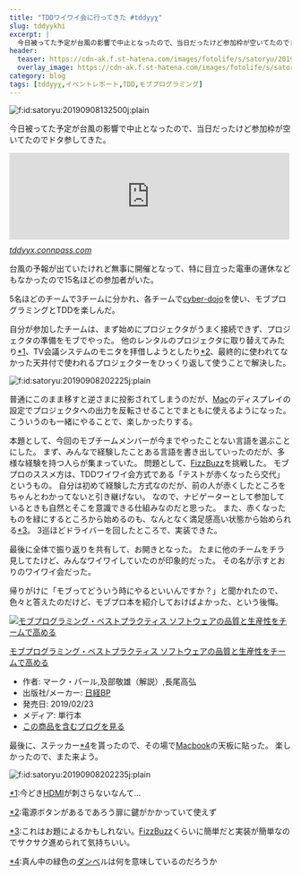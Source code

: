 ```yaml
---
title: "TDDワイワイ会に行ってきた #tddyyχ"
slug: tddyykhi
excerpt: |
  今日被ってた予定が台風の影響で中止となったので、当日だったけど参加枠が空いてたのでドタ参してきた。
header:
  teaser: https://cdn-ak.f.st-hatena.com/images/fotolife/s/satoryu/20190908/20190908132500.jpg
  overlay_image: https://cdn-ak.f.st-hatena.com/images/fotolife/s/satoryu/20190908/20190908132500.jpg
category: blog
tags: [tddyyχ,イベントレポート,TDD,モブプログラミング]
---
```

<p><span itemscope itemtype="http://schema.org/Photograph"><img src="https://cdn-ak.f.st-hatena.com/images/fotolife/s/satoryu/20190908/20190908132500.jpg" alt="f:id:satoryu:20190908132500j:plain" title="f:id:satoryu:20190908132500j:plain" class="hatena-fotolife" itemprop="image"></span></p>

<p>今日被ってた予定が台風の影響で中止となったので、当日だったけど参加枠が空いてたのでドタ参してきた。</p>

<p><iframe src="https://hatenablog-parts.com/embed?url=https%3A%2F%2Ftddyyx.connpass.com%2Fevent%2F140543%2F" title="TDD+モブプログラミングでワイワイする会 その28 (2019/09/08 13:00〜)" class="embed-card embed-webcard" scrolling="no" frameborder="0" style="display: block; width: 100%; height: 155px; max-width: 500px; margin: 10px 0px;"></iframe><cite class="hatena-citation"><a href="https://tddyyx.connpass.com/event/140543/">tddyyx.connpass.com</a></cite></p>

<p>台風の予報が出ていたけれど無事に開催となって、特に目立った電車の運休などもなかったので15名ほどの参加者がいた。</p>

<p>5名ほどのチームで3チームに分かれ、各チームで<a href="https://cyber-dojo.org/">cyber-dojo</a>を使い、モブプログラミングとTDDを楽しんだ。</p>

<p>自分が参加したチームは、まず始めにプロジェクタがうまく接続できず、プロジェクタの準備をモブでやった。
他のレンタルのプロジェクタに取り替えてみたり<a href="#f-8504bda7" name="fn-8504bda7" title="今どきHDMIが刺さらないなんて…">*1</a>、TV会議システムのモニタを拝借しようとしたり<a href="#f-c40f5c90" name="fn-c40f5c90" title="電源ボタンがあるであろう扉に鍵がかかっていて使えず">*2</a>、最終的に使われてなかった天井付で使われるプロジェクターをひっくり返して使うことで解決した。</p>

<p><span itemscope itemtype="http://schema.org/Photograph"><img src="https://cdn-ak.f.st-hatena.com/images/fotolife/s/satoryu/20190908/20190908202225.jpg" alt="f:id:satoryu:20190908202225j:plain" title="f:id:satoryu:20190908202225j:plain" class="hatena-fotolife" itemprop="image"></span></p>

<p>普通にこのまま移すと逆さまに投影されてしまうのだが、<a class="keyword" href="http://d.hatena.ne.jp/keyword/Mac">Mac</a>のディスプレイの設定でプロジェクタへの出力を反転させることでまともに使えるようになった。
こういうのも一緒にやることで、楽しかったりする。</p>

<p>本題として、今回のモブチームメンバーが今までやったことない言語を選ぶことにした。
まず、みんなで経験したことある言語を書き出していったのだが、多様な経験を持つ人らが集まっていた。
問題として、<a class="keyword" href="http://d.hatena.ne.jp/keyword/FizzBuzz">FizzBuzz</a>を挑戦した。
モブプロのススメ方は、TDDワイワイ会方式である「テストが赤くなったら交代」というもの。
自分は初めて経験した方式なのだが、前の人が赤くしたところをちゃんとわかってないと引き継げない。
なので、ナビゲーターとして参加しているときも自然とそこを意識できる仕組みなのだと思った。
また、赤くなったものを緑にするところから始めるのも、なんとなく満足感高い状態から始められる<a href="#f-4744d929" name="fn-4744d929" title="これはお題によるかもしれない。FizzBuzzくらいに簡単だと実装が簡単なのでサクサク進められて気持ちいい。">*3</a>。
3巡ほどドライバーを回したところで、実装できた。</p>

<p>最後に全体で振り返りを共有して、お開きとなった。
たまに他のチームをチラ見してたけど、みんなワイワイしていたのが印象的だった。
その名が示すとおりのワイワイ会だった。</p>

<p>帰りがけに「モブってどういう時にやるといいんですか？」と聞かれたので、色々と答えたのだけど、モブプロ本を紹介しておけばよかった、という後悔。</p>

<p><div class="hatena-asin-detail"><a href="http://www.amazon.co.jp/exec/obidos/ASIN/4822289648/satoryuhatenablog-22/"><img src="https://images-fe.ssl-images-amazon.com/images/I/41T8sGB8x8L._SL160_.jpg" class="hatena-asin-detail-image" alt="モブプログラミング・ベストプラクティス ソフトウェアの品質と生産性をチームで高める" title="モブプログラミング・ベストプラクティス ソフトウェアの品質と生産性をチームで高める"></a><div class="hatena-asin-detail-info"><p class="hatena-asin-detail-title"><a href="http://www.amazon.co.jp/exec/obidos/ASIN/4822289648/satoryuhatenablog-22/">モブプログラミング・ベストプラクティス ソフトウェアの品質と生産性をチームで高める</a></p><ul><li><span class="hatena-asin-detail-label">作者:</span> マーク・パール,及部敬雄（解説）,長尾高弘</li><li><span class="hatena-asin-detail-label">出版社/メーカー:</span> <a class="keyword" href="http://d.hatena.ne.jp/keyword/%C6%FC%B7%D0BP">日経BP</a></li><li><span class="hatena-asin-detail-label">発売日:</span> 2019/02/23</li><li><span class="hatena-asin-detail-label">メディア:</span> 単行本</li><li><a href="http://d.hatena.ne.jp/asin/4822289648/satoryuhatenablog-22" target="_blank">この商品を含むブログを見る</a></li></ul></div><div class="hatena-asin-detail-foot"></div></div></p>

<p>最後に、ステッカー<a href="#f-5d73ff68" name="fn-5d73ff68" title="真ん中の緑色のダンベルは何を意味しているのだろうか">*4</a>を貰ったので、その場で<a class="keyword" href="http://d.hatena.ne.jp/keyword/Macbook">Macbook</a>の天板に貼った。
楽しかったので、また来よう。</p>

<p><span itemscope itemtype="http://schema.org/Photograph"><img src="https://cdn-ak.f.st-hatena.com/images/fotolife/s/satoryu/20190908/20190908202235.jpg" alt="f:id:satoryu:20190908202235j:plain" title="f:id:satoryu:20190908202235j:plain" class="hatena-fotolife" itemprop="image"></span></p>
<div class="footnote">
<p class="footnote"><a href="#fn-8504bda7" name="f-8504bda7" class="footnote-number">*1</a><span class="footnote-delimiter">:</span><span class="footnote-text">今どき<a class="keyword" href="http://d.hatena.ne.jp/keyword/HDMI">HDMI</a>が刺さらないなんて…</span></p>
<p class="footnote"><a href="#fn-c40f5c90" name="f-c40f5c90" class="footnote-number">*2</a><span class="footnote-delimiter">:</span><span class="footnote-text">電源ボタンがあるであろう扉に鍵がかかっていて使えず</span></p>
<p class="footnote"><a href="#fn-4744d929" name="f-4744d929" class="footnote-number">*3</a><span class="footnote-delimiter">:</span><span class="footnote-text">これはお題によるかもしれない。<a class="keyword" href="http://d.hatena.ne.jp/keyword/FizzBuzz">FizzBuzz</a>くらいに簡単だと実装が簡単なのでサクサク進められて気持ちいい。</span></p>
<p class="footnote"><a href="#fn-5d73ff68" name="f-5d73ff68" class="footnote-number">*4</a><span class="footnote-delimiter">:</span><span class="footnote-text">真ん中の緑色の<a class="keyword" href="http://d.hatena.ne.jp/keyword/%A5%C0%A5%F3%A5%D9">ダンベ</a>ルは何を意味しているのだろうか</span></p>
</div>
